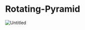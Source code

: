 # Rotating-Pyramid

![Untitled](https://user-images.githubusercontent.com/8513106/145253935-51ba3005-f4f8-4e8e-8a91-00c4339fb20e.png)
